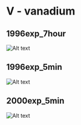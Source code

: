# V - vanadium

## 1996exp_7hour

![Alt text](V_1996exp_7hour.png)

## 1996exp_5min

![Alt text](V_1996exp_5min.png)

## 2000exp_5min

![Alt text](V_2000exp_5min.png)

